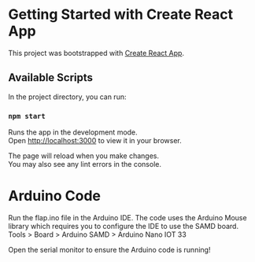 # Getting Started with Create React App

This project was bootstrapped with [Create React App](https://github.com/facebook/create-react-app).

## Available Scripts

In the project directory, you can run:

### `npm start`

Runs the app in the development mode.\
Open [http://localhost:3000](http://localhost:3000) to view it in your browser.

The page will reload when you make changes.\
You may also see any lint errors in the console.


# Arduino Code

Run the flap.ino file in the Arduino IDE. The code uses the Arduino Mouse library which requires you to configure the IDE to use the SAMD board.
Tools > Board > Arduino SAMD > Arduino Nano IOT 33

Open the serial monitor to ensure the Arduino code is running!
